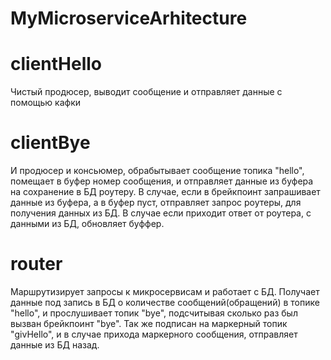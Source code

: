 # MyMicroserviceArhitecture
# clientHello 
Чистый продюсер, выводит сообщение и отправляет данные с помощью кафки
# clientBye 
И продюсер и консьюмер, обрабытывает сообщение топика "hello", помещает в буфер номер сообщения, и отправляет данные из буфера на сохранение в БД роутеру.
В случае, если в брейкпоинт запрашивает данные из буфера, а в буфер пуст, отправляет запрос роутеры, для получения данных из БД. В случае если приходит ответ от роутера, с данными из БД, обновляет буффер.
# router 
Маршрутизирует запросы к микросервисам и работает с БД. Получает данные под запись в БД о количестве сообщений(обращений) в топике "hello", и прослушивает топик "bye",
подсчитывая сколько раз был вызван брейкпоинт "bye". Так же подписан на маркерный топик "givHello", и в случае прихода маркерного сообщения, отправляет данные из БД назад.
